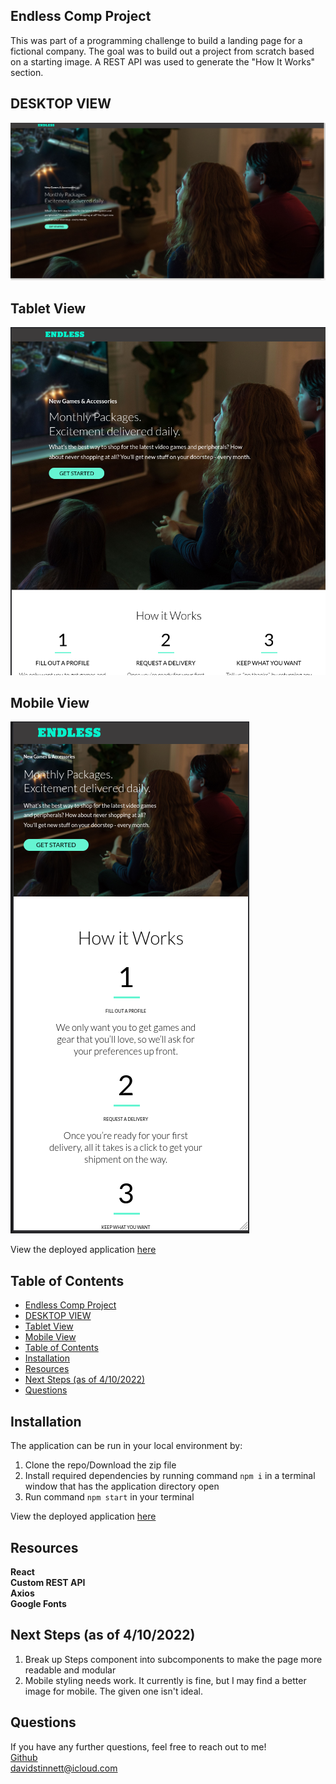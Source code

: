 ## Endless Comp Project

This was part of a programming challenge to build a landing page for a fictional company. The goal was to build out a project from scratch based on a starting image.
A REST API was used to generate the "How It Works" section.

## DESKTOP VIEW

<img src = "public/desktopView.png" alt="screenshot of endless on desktop">

## Tablet View

<img src = "public/tabletView.png" alt="screenshot of endless on desktop">

## Mobile View

<img src = "public/mobileView.png" alt="screenshot of endless on desktop">

View the deployed application <a href = "https://young-lowlands-92384.herokuapp.com/">here</a>

## Table of Contents

- [Endless Comp Project](#endless-comp-project)
- [DESKTOP VIEW](#desktop-view)
- [Tablet View](#tablet-view)
- [Mobile View](#mobile-view)
- [Table of Contents](#table-of-contents)
- [Installation](#installation)
- [Resources](#resources)
- [Next Steps (as of 4/10/2022)](#next-steps-as-of-4102022)
- [Questions](#questions)

## Installation

The application can be run in your local environment by:

1. Clone the repo/Download the zip file
2. Install required dependencies by running command `npm i` in a terminal window that has the application directory open
3. Run command `npm start` in your terminal

View the deployed application <a href = "https://young-lowlands-92384.herokuapp.com/">here</a>

## Resources

**React** <br>
**Custom REST API** <br>
**Axios** <br>
**Google Fonts**

## Next Steps (as of 4/10/2022)

1. Break up Steps component into subcomponents to make the page more readable and modular
2. Mobile styling needs work. It currently is fine, but I may find a better image for mobile. The given one isn't ideal.

## Questions

If you have any further questions, feel free to reach out to me! <br>
<a href='https://www.github.com/serjykalstryke'>Github</a> <br>
<a href='mailto:davidstinnett@icloud.com'>davidstinnett@icloud.com</a>
